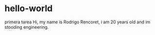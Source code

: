 # hello-world
primera tarea
Hi, my name is Rodrigo Rencoret, i am 20 years old and im stooding engineering.
